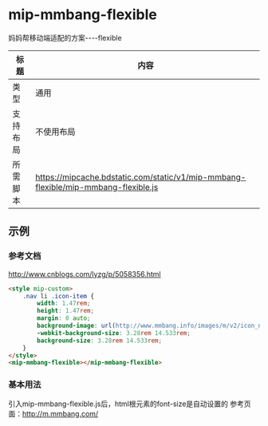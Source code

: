 # mip-mmbang-flexible

妈妈帮移动端适配的方案----flexible

标题|内容
----|----
类型|通用
支持布局|不使用布局
所需脚本|https://mipcache.bdstatic.com/static/v1/mip-mmbang-flexible/mip-mmbang-flexible.js

## 示例

### 参考文档
http://www.cnblogs.com/lyzg/p/5058356.html

```html
<style mip-custom>
	.nav li .icon-item {
		width: 1.47rem;
		height: 1.47rem;
		margin: 0 auto;
		background-image: url(http://www.mmbang.info/images/m/v2/icon_nav.png);
		-webkit-background-size: 3.28rem 14.533rem;
		background-size: 3.28rem 14.533rem;
	}
</style>
<mip-mmbang-flexible></mip-mmbang-flexible>
```

### 基本用法
引入mip-mmbang-flexible.js后，html根元素的font-size是自动设置的
参考页面：http://m.mmbang.com/
